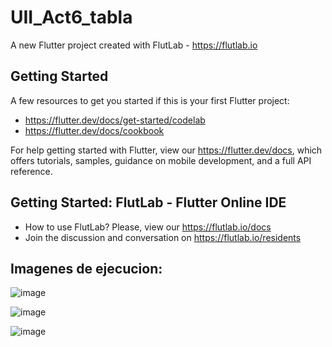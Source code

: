 # UII_Act6_tabla

A new Flutter project created with FlutLab - https://flutlab.io

## Getting Started

A few resources to get you started if this is your first Flutter project:

- https://flutter.dev/docs/get-started/codelab
- https://flutter.dev/docs/cookbook

For help getting started with Flutter, view our
https://flutter.dev/docs, which offers tutorials,
samples, guidance on mobile development, and a full API reference.

## Getting Started: FlutLab - Flutter Online IDE

- How to use FlutLab? Please, view our https://flutlab.io/docs
- Join the discussion and conversation on https://flutlab.io/residents
  
## Imagenes de ejecucion:

![image](https://github.com/JorgeMeza123/UII-Act6/assets/143548420/11c7eebc-8d84-4524-b118-1364746f81de)

![image](https://github.com/JorgeMeza123/UII-Act6/assets/143548420/eba59c55-7c1c-443c-a858-cceb7ea691f5)


![image](https://github.com/JorgeMeza123/UII-Act6/assets/143548420/659aed70-6cd7-4ce1-aab5-1a7e7408e57a)




